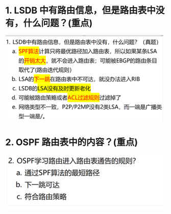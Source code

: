 # 1. LSDB 中有路由信息，但是路由表中没有，什么问题？(重点)

![alt text](<images/面试题---OSPF LSDB/image.png>)

# 2. OSPF 路由表中的内容？(重点)

![alt text](<images/面试题---OSPF LSDB/image-1.png>)
